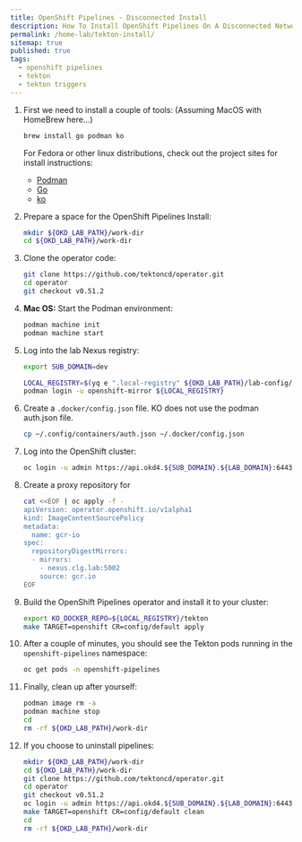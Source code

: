 ```yaml
---
title: OpenShift Pipelines - Disconnected Install
description: How To Install OpenShift Pipelines On A Disconnected Network
permalink: /home-lab/tekton-install/
sitemap: true
published: true
tags:
  - openshift pipelines
  - tekton
  - tekton triggers
---
```


1. First we need to install a couple of tools: (Assuming MacOS with HomeBrew here...)

   ```bash
   brew install go podman ko
   ```

   For Fedora or other linux distributions, check out the project sites for install instructions:
   * [Podman](https://podman.io/getting-started/installation)
   * [Go](https://golang.org)
   * [ko](https://github.com/google/ko)

1. Prepare a space for the OpenShift Pipelines Install:

   ```bash
   mkdir ${OKD_LAB_PATH}/work-dir
   cd ${OKD_LAB_PATH}/work-dir
   ```

1. Clone the operator code:

   ```bash
   git clone https://github.com/tektoncd/operator.git
   cd operator
   git checkout v0.51.2
   ```

1. __Mac OS:__ Start the Podman environment:

   ```bash
   podman machine init
   podman machine start
   ```

1. Log into the lab Nexus registry:

   ```bash
   export SUB_DOMAIN=dev
   
   LOCAL_REGISTRY=$(yq e ".local-registry" ${OKD_LAB_PATH}/lab-config/${SUB_DOMAIN}-cluster.yaml)
   podman login -u openshift-mirror ${LOCAL_REGISTRY}
   ```

1. Create a `.docker/config.json` file.  KO does not use the podman auth.json file.

   ```bash
   cp ~/.config/containers/auth.json ~/.docker/config.json
   ```

1. Log into the OpenShift cluster:

   ```bash
   oc login -u admin https://api.okd4.${SUB_DOMAIN}.${LAB_DOMAIN}:6443
   ```

1. Create a proxy repository for

   ```bash
   cat <<EOF | oc apply -f -
   apiVersion: operator.openshift.io/v1alpha1
   kind: ImageContentSourcePolicy
   metadata:
     name: gcr-io
   spec:
     repositoryDigestMirrors:
     - mirrors:
       - nexus.clg.lab:5002
       source: gcr.io
   EOF
   ```

1. Build the OpenShift Pipelines operator and install it to your cluster:

   ```bash
   export KO_DOCKER_REPO=${LOCAL_REGISTRY}/tekton
   make TARGET=openshift CR=config/default apply 
   ```

1. After a couple of minutes, you should see the Tekton pods running in the `openshift-pipelines` namespace:

   ```bash
   oc get pods -n openshift-pipelines
   ```

1. Finally, clean up after yourself:

    ```bash
    podman image rm -a
    podman machine stop
    cd
    rm -rf ${OKD_LAB_PATH}/work-dir
    ```

1. If you choose to uninstall pipelines:

   ```bash
   mkdir ${OKD_LAB_PATH}/work-dir
   cd ${OKD_LAB_PATH}/work-dir
   git clone https://github.com/tektoncd/operator.git
   cd operator
   git checkout v0.51.2
   oc login -u admin https://api.okd4.${SUB_DOMAIN}.${LAB_DOMAIN}:6443
   make TARGET=openshift CR=config/default clean
   cd
   rm -rf ${OKD_LAB_PATH}/work-dir
   ```
